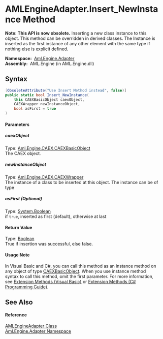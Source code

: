 AMLEngineAdapter.Insert_NewInstance Method
==========================================


**Note: This API is now obsolete.**
Inserting a new class instance to this object. This method can be overridden in derived classes. The Instance is inserted as the first instance of any other element with the same type if nothing else is explicit defined.

  **Namespace:**  [Aml.Engine.Adapter][1]  
  **Assembly:**  AML.Engine (in AML.Engine.dll)

Syntax
------

```csharp
[ObsoleteAttribute("Use Insert Method instead", false)]
public static bool Insert_NewInstance(
	this CAEXBasicObject caexObject,
	CAEXWrapper newInstanceObject,
	bool asFirst = true
)
```

#### Parameters

##### *caexObject*
Type: [Aml.Engine.CAEX.CAEXBasicObject][2]  
The CAEX object.

##### *newInstanceObject*
Type: [Aml.Engine.CAEX.CAEXWrapper][3]  
The instance of a class to be inserted at this object. The instance can be of type

##### *asFirst* (Optional)
Type: [System.Boolean][4]  
if `true`, inserted as first (default), otherwise at last

#### Return Value
Type: [Boolean][4]  
 True if insertion was successful, else false. 
#### Usage Note
In Visual Basic and C#, you can call this method as an instance method on any object of type [CAEXBasicObject][2]. When you use instance method syntax to call this method, omit the first parameter. For more information, see [Extension Methods (Visual Basic)][5] or [Extension Methods (C# Programming Guide)][6].

See Also
--------

#### Reference
[AMLEngineAdapter Class][7]  
[Aml.Engine.Adapter Namespace][1]  

[1]: ../README.md
[2]: ../../Aml.Engine.CAEX/CAEXBasicObject/README.md
[3]: ../../Aml.Engine.CAEX/CAEXWrapper/README.md
[4]: https://docs.microsoft.com/dotnet/api/system.boolean
[5]: https://docs.microsoft.com/dotnet/visual-basic/programming-guide/language-features/procedures/extension-methods
[6]: https://docs.microsoft.com/dotnet/csharp/programming-guide/classes-and-structs/extension-methods
[7]: README.md
[8]: https://www.automationml.org
[9]: ../../icons/logoShade.png